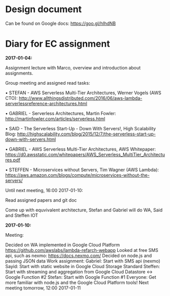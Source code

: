 # Design document
Can be found on Google docs: https://goo.gl/hIhdNB

# Diary for EC assignment

**2017-01-04:**

Assignment lecture with Marco, overview and introduction about assignments.

Group meeting and assigned read tasks:

• STEFAN - AWS Serverless Multi-Tier Architectures, Werner Vogels (AWS CTO): http://www.allthingsdistributed.com/2016/06/aws-lambda-serverlessreference-architectures.html

• GABRIEL - Serverless Architectures, Martin Fowler: http://martinfowler.com/articles/serverless.html

• SAID - The Serverless Start-Up - Down With Servers!, High Scalability Blog: http://highscalability.com/blog/2015/12/7/the-serverless-start-up-down-with-servers.html

• GABRIEL - AWS Serverless Multi-Tier Architectures, AWS Whitepaper: https://d0.awsstatic.com/whitepapers/AWS_Serverless_MultiTier_Architectures.pdf

• STEFFEN - Microservices without Servers, Tim Wagner (AWS Lambda): https://aws.amazon.com/blogs/compute/microservices-without-the-servers/

Until next meeting, 16:00 2017-01-10:

Read assigned papers and git doc

Come up with equvivalent architecture, Stefan and Gabriel will do WA, Said and Steffen IOT

**2017-01-10:**

Meeting:

Decided on WA implemented in Google Cloud Platform https://github.com/awslabs/lambda-refarch-webapp
Looked at free SMS api, such as nexmo: https://docs.nexmo.com/
Decided on node.js and passing JSON data
Work assignment:
Gabriel: Start with SMS api (nexmo)
Sayid: Start with static website in Google Cloud Storage Standard
Steffen: Start with streaming and aggregation from Google Cloud Datastore <-> Google Function #2
Stefan: Start with Google Function #1
Everyone: Get more familiar with node.js and the Google Cloud Platform tools!
Next meeting tomorrow, 12:00 2017-01-11
